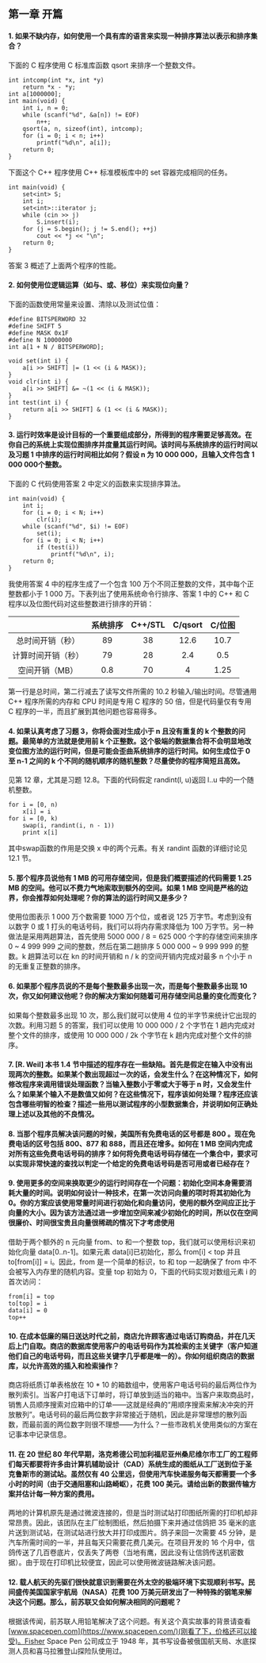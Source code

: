 ## 第一章 开篇

**<h4 id = "1">1. 如果不缺内存，如何使用一个具有库的语言来实现一种排序算法以表示和排序集合？</h4>**

下面的 C 程序使用 C 标准库函数 qsort 来排序一个整数文件。
```
int intcomp(int *x, int *y)
    return *x - *y;
int a[1000000];
int main(void) {
    int i, n = 0;
    while (scanf("%d", &a[n]) != EOF)
        n++;
    qsort(a, n, sizeof(int), intcomp);
    for (i = 0; i < n; i++)
        printf("%d\n", a[i]);
    return 0;
}
```
下面这个 C++ 程序使用 C++ 标准模板库中的 set 容器完成相同的任务。
```
int main(void) {
    set<int> S;
    int i;
    set<int>::iterator j;
    while (cin >> j)
        S.insert(i);
    for (j = S.begin(); j != S.end(); ++j)
        cout << *j << "\n";
    return 0;
}
```
答案 3 概述了上面两个程序的性能。

**<h4 id = "2">2. 如何使用位逻辑运算（如与、或、移位）来实现位向量？</h4>**

下面的函数使用常量来设置、清除以及测试位值：
```
#define BITSPERWORD 32
#define SHIFT 5
#define MASK 0x1F
#define N 10000000
int a[1 + N / BITSPERWORD];

void set(int i) {
    a[i >> SHIFT] |= (1 << (i & MASK));
}
void clr(int i) {
    a[i >> SHIFT] &= ~(1 << (i & MASK));
}
int test(int i) {
    return a[i >> SHIFT] & (1 << (i & MASK));
}
```

**<h4 id = "3">3. 运行时效率是设计目标的一个重要组成部分，所得到的程序需要足够高效。在你自己的系统上实现位图排序并度量其运行时间。该时间与系统排序的运行时间以及习题 1 中排序的运行时间相比如何？假设 n 为 10 000 000，且输入文件包含 1 000 000个整数。</h4>**

下面的 C 代码使用答案 2 中定义的函数来实现排序算法。
```
int main(void) {
    int i;
    for (i = 0; i < N; i++) 
        clr(i);
    while (scanf("%d", $i) != EOF)
        set(i);
    for (i = 0; i < N; i++)
        if (test(i))
            printf("%d\n", i);
    return 0;
}
```
我使用答案 4 中的程序生成了一个包含 100 万个不同正整数的文件，其中每个正整数都小于 1 000 万。下表列出了使用系统命令行排序、答案 1 中的 C++ 和 C 程序以及位图代码对这些整数进行排序的开销：

||系统排序|C++/STL|C/qsort|C/位图|
|:-:|:-:|:-:|:-:|:-:|
|总时间开销（秒）|89|38|12.6|10.7|
|计算时间开销（秒）|79|28|2.4|0.5|
|空间开销（MB）|0.8|70|4|1.25|

第一行是总时间，第二行减去了读写文件所需的 10.2 秒输入/输出时间。尽管通用 C++ 程序所需的内存和 CPU 时间是专用 C 程序的 50 倍，但是代码量仅有专用 C 程序的一半，而且扩展到其他问题也容易得多。

**<h4 id = "4">4. 如果认真考虑了习题 3，你将会面对生成小于 n 且没有重复的 k 个整数的问题。最简单的方法就是使用前 k 个正整数。这个极端的数据集合将不会明显地改变位图方法的运行时间，但是可能会歪曲系统排序的运行时间。如何生成位于 0 至 n-1 之间的 k 个不同的随机顺序的随机整数？尽量使你的程序简短且高效。</h4>**

见第 12 章，尤其是习题 12.8。下面的代码假定 randint(l, u)返回 l..u 中的一个随机整数。
```
for i = [0, n)
    x[i] = i
for i = [0, k)
    swap(i, randint(i, n - 1))
    print x[i]
```
其中swap函数的作用是交换 x 中的两个元素。有关 randint 函数的详细讨论见 12.1 节。

**<h4 id = "5">5. 那个程序员说他有 1 MB 的可用存储空间，但是我们概要描述的代码需要 1.25 MB 的空间。他可以不费力气地索取到额外的空间。如果 1 MB 空间是严格的边界，你会推荐如何处理呢？你的算法的运行时间又是多少？</h4>**

使用位图表示 1 000 万个数需要 1000 万个位，或者说 125 万字节。考虑到没有以数字 0 或 1 打头的电话号码，我们可以将内存需求降低为 100 万字节。另一种做法是采用两趟算法，首先使用 5000 000 / 8 = 625 000 个字的存储空间来排序 0 ~ 4 999 999 之间的整数，然后在第二趟排序 5 000 000 ~ 9 999 999 的整数。k 趟算法可以在 kn 的时间开销和 n / k 的空间开销内完成对最多 n 个小于 n 的无重复正整数的排序。

**<h4 id = "6">6. 如果那个程序员说的不是每个整数最多出现一次，而是每个整数最多出现 10 次，你又如何建议他呢？你的解决方案如何随着可用存储空间总量的变化而变化？</h4>**

如果每个整数最多出现 10 次，那么我们就可以使用 4 位的半字节来统计它出现的次数。利用习题 5 的答案，我们可以使用 10 000 000 / 2 个字节在 1 趟内完成对整个文件的排序，或使用 10 000 000 / 2k 个字节在 k 趟内完成对整个文件的排序。

**<h4 id = "7">7. [R. Weil] 本书 1.4 节中描述的程序存在一些缺陷。首先是假定在输入中没有出现两次的整数。如果某个数出现超过一次的话，会发生什么？在这种情况下，如何修改程序来调用错误处理函数？当输入整数小于零或大于等于 n 时，又会发生什么？如果某个输入不是数值又如何？在这些情况下，程序该如何处理？程序还应该包含哪些明智的检查？描述一些用以测试程序的小型数据集合，并说明如何正确处理上述以及其他的不良情况。</h4>**



**<h4 id = "8">8. 当那个程序员解决该问题的时候，美国所有免费电话的区号都是 800 。现在免费电话的区号包括 800、877 和 888，而且还在增多。如何在 1 MB 空间内完成对所有这些免费电话号码的排序？如何将免费电话号码存储在一个集合中，要求可以实现非常快速的查找以判定一个给定的免费电话号码是否可用或者已经存在？</h4>**



**<h4 id = "9">9. 使用更多的空间来换取更少的运行时间存在一个问题：初始化空间本身需要消耗大量的时间。说明如何设计一种技术，在第一次访问向量的项时将其初始化为 0。你的方案应该使用常量时间进行初始化和向量访问，使用的额外空间应正比于向量的大小。因为该方法通过进一步增加空间来减少初始化的时间，所以仅在空间很廉价、时间很宝贵且向量很稀疏的情况下才考虑使用</h4>**

借助于两个额外的 n 元向量 from、to 和一个整数 top，我们就可以使用标识来初始化向量 data[0..n-1]。如果元素 data[i]已初始化，那么 from[i] < top 并且 to[from[i]] = i。因此，from 是一个简单的标识，to 和 top 一起确保了 from 中不会被写入内存里的随机内容。变量 top 初始为 0，下面的代码实现对数组元素 i 的首次访问：
```
from[i] = top
to[top] = i
data[i] = 0
top++
```

**<h4 id = "10">10. 在成本低廉的隔日送达时代之前，商店允许顾客通过电话订购商品，并在几天后上门自取。商店的数据库使用客户的电话号码作为其检索的主关键字（客户知道他们自己的电话号码，而且这些关键字几乎都是唯一的）。你如何组织商店的数据库，以允许高效的插入和检索操作？</h4>**

商店将纸质订单表格放在 10 * 10 的箱数组中，使用客户电话号码的最后两位作为散列索引。当客户打电话下订单时，将订单放到适当的箱中。当客户来取商品时，销售人员顺序搜索对应箱中的订单——这就是经典的“用顺序搜索来解决冲突的开放散列”。电话号码的最后两位数字非常接近于随机，因此是非常理想的散列函数，而最前面的两位数字则很不理想——为什么？一些市政机关使用类似的方案在记事本中记录信息。

**<h4 id = "11">11. 在 20 世纪 80 年代早期，洛克希德公司加利福尼亚州桑尼维尔市工厂的工程师们每天都要将许多由计算机辅助设计（CAD）系统生成的图纸从工厂送到位于圣克鲁斯市的测试站。虽然仅有 40 公里远，但使用汽车快递服务每天都需要一个多小时的时间（由于交通阻塞和山路崎岖），花费 100 美元。请给出新的数据传输方案并估计每一种方案的费用。</h4>**

两地的计算机原先是通过微波连接的，但是当时测试站打印图纸所需的打印机却非常昂贵。因此，该团队在主厂绘制图纸，然后拍摄下来并通过信鸽把 35 毫米的底片送到测试站，在测试站进行放大并打印成图片。鸽子来回一次需要 45 分钟，是汽车所需时间的一半，并且每天只需要花费几美元。在项目开发的 16 个月中，信鸽传送了几百卷底片，仅丢失了两卷（当地有鹰，因此没有让信鸽传送机密数据）。由于现在打印机比较便宜，因此可以使用微波链路解决该问题。

**<h4 id = "12">12. 载人航天的先驱们很快就意识到需要在外太空的极端环境下实现顺利书写。民间盛传美国国家宇航局（NASA）花费 100 万美元研发出了一种特殊的钢笔来解决这个问题。那么，前苏联又会如何解决相同的问题呢？</h4>**

根据该传闻，前苏联人用铅笔解决了这个问题。有关这个真实故事的背景请查看[www.spacepen.com](https://www.spacepen.com/)(刚看了下，价格还可以接受)。Fisher Space Pen 公司成立于 1948 年，其书写设备被俄国航天局、水底探测人员和喜马拉雅登山探险队使用过。